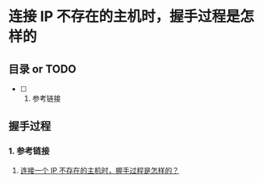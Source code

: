 # 连接 IP 不存在的主机时，握手过程是怎样的

## 目录 or TODO

- [ ] 1. 参考链接

## 握手过程

### 1. 参考链接

1. [连接一个 IP 不存在的主机时，握手过程是怎样的？](https://blog.csdn.net/qq_34162294/article/details/118715592)

